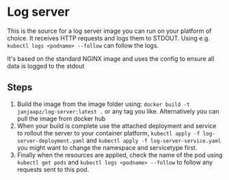 # Log server #

This is the source for a log server image you can run on your platform of choice. It receives HTTP requests and logs them to STDOUT. Using e.g. `kubectl logs <podname> --follow` can follow the logs.

It's based on the standard NGINX image and uses the config to ensure all data is logged to the stdout

## Steps ##

1. Build the image from the image folder using: `docker build -t janjaapz/log-server:latest .` or any tag you like. Alternatively you can pull the image from docker hub
2. When your build is complete use the attached deployment and service to rollout the server to your container platform, `kubectl apply -f log-server-deployment.yaml` and `kubectl apply -f log-server-service.yaml` you might want to change the namespace and servicetype first.
3. Finally when the resources are applied, check the name of the pod using `kubectl get pods` and `kubectl logs <podname> --follow` to follow any requests sent to this pod.